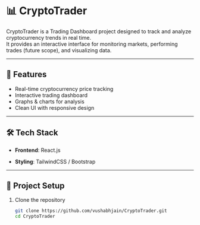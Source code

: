 # 📊 CryptoTrader

CryptoTrader is a Trading Dashboard project designed to track and analyze cryptocurrency trends in real time.  
It provides an interactive interface for monitoring markets, performing trades (future scope), and visualizing data.

---

## 🚀 Features
- Real-time cryptocurrency price tracking  
- Interactive trading dashboard  
- Graphs & charts for analysis  
- Clean UI with responsive design  

---

## 🛠️ Tech Stack
- **Frontend**: React.js 

- **Styling**: TailwindCSS / Bootstrap  

---

## 📂 Project Setup

1. Clone the repository  
   ```bash
   git clone https://github.com/vushabhjain/CryptoTrader.git
   cd CryptoTrader
